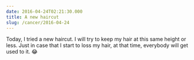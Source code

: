 ```yaml
---
date: 2016-04-24T02:21:30.000
title: A new haircut
slug: /cancer/2016-04-24
---
```


Today, I tried a new haircut. I will try to keep my hair at this same height or less. Just in case that I start to loss my hair, at that time, everybody will get used to it. 😂
